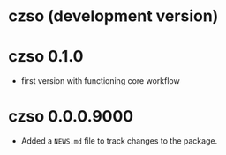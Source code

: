 # czso (development version)

# czso 0.1.0

* first version with functioning core workflow

# czso 0.0.0.9000

* Added a `NEWS.md` file to track changes to the package.

